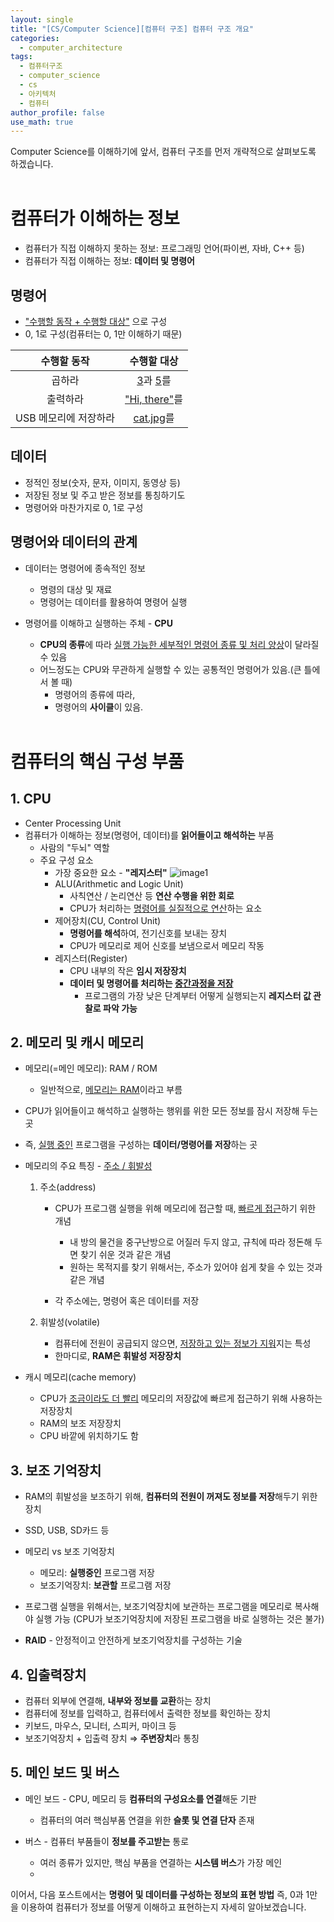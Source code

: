 ```yaml
---
layout: single
title: "[CS/Computer Science][컴퓨터 구조] 컴퓨터 구조 개요"
categories:
  - computer_architecture
tags:
  - 컴퓨터구조
  - computer_science
  - cs
  - 아키텍처
  - 컴퓨터
author_profile: false
use_math: true
---
```

Computer Science를 이해하기에 앞서, 컴퓨터 구조를 먼저 개략적으로 살펴보도록 하겠습니다. <br><br>


# 컴퓨터가 이해하는 정보
- 컴퓨터가 직접 이해하지 못하는 정보: 프로그래밍 언어(파이썬, 자바, C++ 등)
- 컴퓨터가 직접 이해하는 정보: **데이터 및 명령어**

## 명령어
- <u>"수행할 동작 + 수행할 대상"</u> 으로 구성
- 0, 1로 구성(컴퓨터는 0, 1만 이해하기 때문)

| <span style="font-weight:bold;">수행할 동작</span> | <span style="font-weight:bold;">수행할 대상</span> |
| :-------------------------------------------: | :-------------------------------------------: |
|                      곱하라                      |              <u>3</u>과 <u>5</u>를              |
|                     출력하라                      |              <u>"Hi, there"</u>를              |
|                 USB 메모리에 저장하라                 |                <u>cat.jpg</u>를                |

## 데이터
- 정적인 정보(숫자, 문자, 이미지, 동영상 등)
- 저장된 정보 및 주고 받은 정보를 통칭하기도
- 명령어와 마찬가지로 0, 1로 구성

## 명령어와 데이터의 관계
- 데이터는 명령어에 종속적인 정보
	- 명령의 대상 및 재료
	- 명령어는 데이터를 활용하여 명령어 실행

- 명령어를 이해하고 실행하는 주체 - **CPU**
	- **CPU의 종류**에 따라 <u>실행 가능한 세부적인 명령어 종류 및 처리 양상</u>이 달라질 수 있음
	- 어느정도는 CPU와 무관하게 실행할 수 있는 공통적인 명령어가 있음.(큰 틀에서 볼 때)
		- 명령어의 종류에 따라,
		- 명령어의 **사이클**이 있음. <br><br>


# 컴퓨터의 핵심 구성 부품
## 1. CPU
- Center Processing Unit
- 컴퓨터가 이해하는 정보(명령어, 데이터)를 **읽어들이고 해석하는** 부품
	- 사람의 "두뇌" 역할
	- 주요 구성 요소
		- 가장 중요한 요소 - **"레지스터"**
		![image1](../../images/2025-03-13-cs_basic-1_1/image1.png)
		- ALU(Arithmetic and Logic Unit)
			- 사칙연산 / 논리연산 등 **연산 수행을 위한 회로**
			- CPU가 처리하는 <u>명령어를 실질적으로 연산</u>하는 요소
		- 제어장치(CU, Control Unit)
			- **명령어를 해석**하여, 전기신호를 보내는 장치
			- CPU가 메모리로 제어 신호를 보냄으로서 메모리 작동
		- 레지스터(Register)
			- CPU 내부의 작은 **임시 저장장치**
			- **데이터 및 명령어를 처리하는 <u>중간과정을 저장</u>** 
				- 프로그램의 가장 낮은 단계부터 어떻게 실행되는지 **레지스터 값 관찰로 파악 가능**
				

## 2. 메모리 및 캐시 메모리
- 메모리(=메인 메모리): RAM / ROM
	- 일반적으로, <u>메모리는 RAM</u>이라고 부름

- CPU가 읽어들이고 해석하고 실행하는 행위를 위한 모든 정보를 잠시 저장해 두는 곳
- 즉, <u>실행 중인</u> 프로그램을 구성하는 **데이터/명령어를 저장**하는 곳
- 메모리의 주요 특징 - <u>주소 / 휘발성</u>
	1. 주소(address)
		- CPU가 프로그램 실행을 위해 메모리에 접근할 때, <u>빠르게 접근</u>하기 위한 개념
			- 내 방의 물건을 중구난방으로 어질러 두지 않고, 규칙에 따라 정돈해 두면 찾기 쉬운 것과 같은 개념
			- 원하는 목적지를 찾기 위해서는, 주소가 있어야 쉽게 찾을 수 있는 것과 같은 개념
			
		- 각 주소에는, 명령어 혹은 데이터를 저장
		
	2. 휘발성(volatile)
		- 컴퓨터에 전원이 공급되지 않으면, <u>저장하고 있는 정보가 지워</u>지는 특성
		- 한마디로, **RAM은 휘발성 저장장치**
		

- 캐시 메모리(cache memory)
	- CPU가 <u>조금이라도 더 빨리</u> 메모리의 저장값에 빠르게 접근하기 위해 사용하는 저장장치
	- RAM의 보조 저장장치
	- CPU 바깥에 위치하기도 함

## 3. 보조 기억장치
- RAM의 휘발성을 보조하기 위해, **컴퓨터의 전원이 꺼져도 정보를 저장**해두기 위한 장치
- SSD, USB, SD카드 등

- 메모리 vs 보조 기억장치
	- 메모리: **실행중인** 프로그램 저장
	- 보조기억장치: **보관할** 프로그램 저장
- 프로그램 실행을 위해서는, 보조기억장치에 보관하는 프로그램을 메모리로 복사해야 실행 가능
  (CPU가 보조기억장치에 저장된 프로그램을 바로 실행하는 것은 불가)
- **RAID** - 안정적이고 안전하게 보조기억장치를 구성하는 기술

## 4. 입출력장치
- 컴퓨터 외부에 연결해, **내부와 정보를 교환**하는 장치
- 컴퓨터에 정보를 입력하고, 컴퓨터에서 출력한 정보를 확인하는 장치
- 키보드, 마우스, 모니터, 스피커, 마이크 등
- 보조기억장치 + 입출력 장치 ⇒ **주변장치**라 통칭

## 5. 메인 보드 및 버스
- 메인 보드 - CPU, 메모리 등 **컴퓨터의 구성요소를 연결**해둔 기판
	- 컴퓨터의 여러 핵심부품 연결을 위한 **슬롯 및 연결 단자** 존재

- 버스 - 컴퓨터 부품들이 **정보를 주고받는** 통로
	- 여러 종류가 있지만, 핵심 부품을 연결하는 **시스템 버스**가 가장 메인
	- 

이어서, 다음 포스트에서는
**명령어 및 데이터를 구성하는 정보의 표현 방법**
즉, 0과 1만을 이용하여 컴퓨터가 정보를 어떻게 이해하고 표현하는지 자세히 알아보겠습니다.